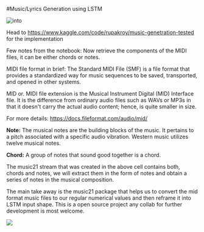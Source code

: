 #Music/Lyrics Generation using LSTM

![into](https://theinnerdetail.com/wp-content/uploads/2021/07/aisong5.jpg)

Head to https://www.kaggle.com/code/rupakroy/music-genetration-tested for the implementation

Few notes from the notebook:
Now retrieve the components of the MIDI files, it can be either chords or notes.

MIDI file format in brief:
The Standard MIDI File (SMF) is a file format that provides a standardized way for music sequences to be saved, transported, and opened in other systems.

MID or. MIDI file extension is the Musical Instrument Digital (MID) Interface file. It is the difference from ordinary audio files such as WAVs or MP3s in that it doesn't carry the actual audio content; hence, is quite smaller in size.

For more details: https://docs.fileformat.com/audio/mid/


**Note:** The musical notes are the building blocks of the music. It pertains to a pitch associated with a specific audio vibration. Western music utilizes twelve musical notes. 

**Chord:** A group of notes that sound good together is a chord.

The music21 stream that was created in the above cell contains both, chords and notes, we will extract them in the form of notes and obtain a series of notes in the musical composition.


The main take away is the music21 package that helps us to convert the mid format music files to our regular numerical values and then reframe it into LSTM input shape.
This is a open source project any collab for further development is most welcome.












![](https://i.ytimg.com/vi/Emidxpkyk6o/maxresdefault.jpg)
